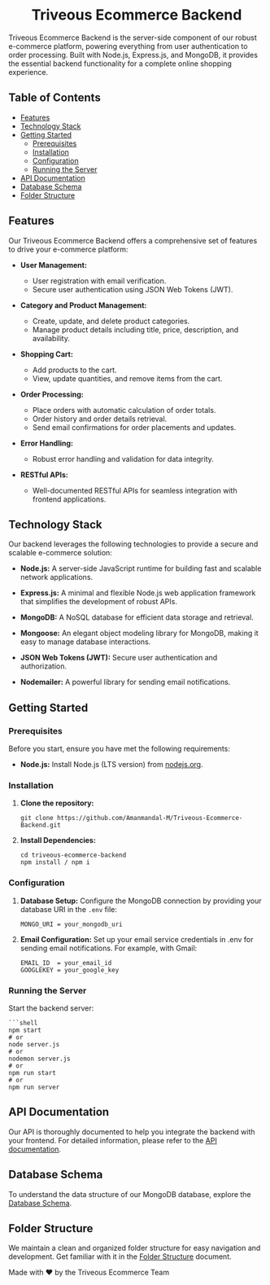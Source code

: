 <h1 align="center">Triveous Ecommerce Backend</h1>


Triveous Ecommerce Backend is the server-side component of our robust e-commerce platform, powering everything from user authentication to order processing. Built with Node.js, Express.js, and MongoDB, it provides the essential backend functionality for a complete online shopping experience.

## Table of Contents

- [Features](#features)
- [Technology Stack](#technology-stack)
- [Getting Started](#getting-started)
  - [Prerequisites](#prerequisites)
  - [Installation](#installation)
  - [Configuration](#configuration)
  - [Running the Server](#running-the-server)
- [API Documentation](#api-documentation)
- [Database Schema](#database-schema)
- [Folder Structure](#folder-structure)

## Features

Our Triveous Ecommerce Backend offers a comprehensive set of features to drive your e-commerce platform:

- **User Management:**
  - User registration with email verification.
  - Secure user authentication using JSON Web Tokens (JWT).

- **Category and Product Management:**
  - Create, update, and delete product categories.
  - Manage product details including title, price, description, and availability.

- **Shopping Cart:**
  - Add products to the cart.
  - View, update quantities, and remove items from the cart.

- **Order Processing:**
  - Place orders with automatic calculation of order totals.
  - Order history and order details retrieval.
  - Send email confirmations for order placements and updates.

- **Error Handling:**
  - Robust error handling and validation for data integrity.

- **RESTful APIs:**
  - Well-documented RESTful APIs for seamless integration with frontend applications.

## Technology Stack

Our backend leverages the following technologies to provide a secure and scalable e-commerce solution:

- **Node.js:** A server-side JavaScript runtime for building fast and scalable network applications.

- **Express.js:** A minimal and flexible Node.js web application framework that simplifies the development of robust APIs.

- **MongoDB:** A NoSQL database for efficient data storage and retrieval.

- **Mongoose:** An elegant object modeling library for MongoDB, making it easy to manage database interactions.

- **JSON Web Tokens (JWT):** Secure user authentication and authorization.

- **Nodemailer:** A powerful library for sending email notifications.

## Getting Started

### Prerequisites

Before you start, ensure you have met the following requirements:

- **Node.js:** Install Node.js (LTS version) from [nodejs.org](https://nodejs.org/).

### Installation

1. **Clone the repository:**

   ```shell
   git clone https://github.com/Amanmandal-M/Triveous-Ecommerce-Backend.git

2. **Install Dependencies:**

    ```shell
    cd triveous-ecommerce-backend
    npm install / npm i

### Configuration

1. **Database Setup:** Configure the MongoDB connection by providing your database URI in the `.env` file:

    ```shell
    MONGO_URI = your_mongodb_uri

2. **Email Configuration:** Set up your email service credentials in .env for sending email notifications. For example, with Gmail:

    ```shell
    EMAIL_ID  = your_email_id
    GOOGLEKEY = your_google_key

### Running the Server

Start the backend server:

    ```shell
    npm start
    # or
    node server.js
    # or
    nodemon server.js
    # or
    npm run start
    # or
    npm run server



## API Documentation

Our API is thoroughly documented to help you integrate the backend with your frontend. For detailed information, please refer to the [API documentation]().

## Database Schema

To understand the data structure of our MongoDB database, explore the [Database Schema](docs/Database_Schema.png).

## Folder Structure

We maintain a clean and organized folder structure for easy navigation and development. Get familiar with it in the [Folder Structure](docs/FolderStructure.md) document.

Made with ❤️ by the Triveous Ecommerce Team




